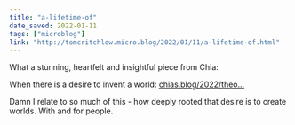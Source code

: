 ```yaml
---
title: "a-lifetime-of"
date_saved: 2022-01-11
tags: ["microblog"]
link: "http://tomcritchlow.micro.blog/2022/01/11/a-lifetime-of.html"
---
```

What a stunning, heartfelt and insightful piece from Chia:

When there is a desire to invent a world: [chias.blog/2022/theo...](https://chias.blog/2022/theophany/)

Damn I relate to so much of this - how deeply rooted that desire is to create worlds. With and for people.

